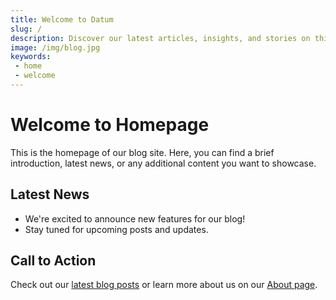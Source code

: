```yaml
---
title: Welcome to Datum
slug: /
description: Discover our latest articles, insights, and stories on this blog.
image: /img/blog.jpg
keywords: 
 - home
 - welcome
---
```


# Welcome to Homepage

This is the homepage of our blog site. Here, you can find a brief introduction, latest news, or any additional content you want to showcase.

## Latest News

- We're excited to announce new features for our blog!
- Stay tuned for upcoming posts and updates.

## Call to Action

Check out our [latest blog posts](#) or learn more about us on our [About page](/about).

